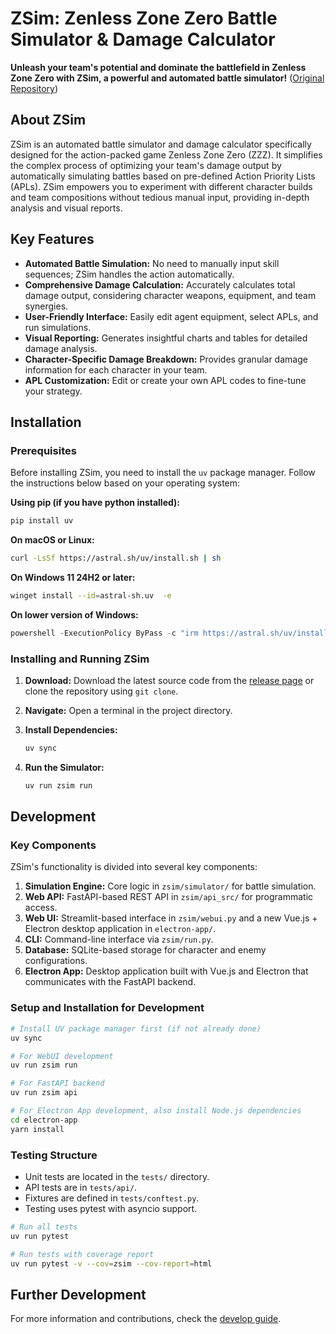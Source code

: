 # ZSim: Zenless Zone Zero Battle Simulator & Damage Calculator

**Unleash your team's potential and dominate the battlefield in Zenless Zone Zero with ZSim, a powerful and automated battle simulator!**  ([Original Repository](https://github.com/ZZZSimulator/ZSim))

## About ZSim

ZSim is an automated battle simulator and damage calculator specifically designed for the action-packed game Zenless Zone Zero (ZZZ). It simplifies the complex process of optimizing your team's damage output by automatically simulating battles based on pre-defined Action Priority Lists (APLs).  ZSim empowers you to experiment with different character builds and team compositions without tedious manual input, providing in-depth analysis and visual reports.

## Key Features

*   **Automated Battle Simulation:**  No need to manually input skill sequences; ZSim handles the action automatically.
*   **Comprehensive Damage Calculation:** Accurately calculates total damage output, considering character weapons, equipment, and team synergies.
*   **User-Friendly Interface:**  Easily edit agent equipment, select APLs, and run simulations.
*   **Visual Reporting:**  Generates insightful charts and tables for detailed damage analysis.
*   **Character-Specific Damage Breakdown:**  Provides granular damage information for each character in your team.
*   **APL Customization:** Edit or create your own APL codes to fine-tune your strategy.

## Installation

### Prerequisites

Before installing ZSim, you need to install the `uv` package manager. Follow the instructions below based on your operating system:

**Using pip (if you have python installed):**

```bash
pip install uv
```

**On macOS or Linux:**

```bash
curl -LsSf https://astral.sh/uv/install.sh | sh
```

**On Windows 11 24H2 or later:**

```bash
winget install --id=astral-sh.uv  -e
```

**On lower version of Windows:**

```powershell
powershell -ExecutionPolicy ByPass -c "irm https://astral.sh/uv/install.ps1 | iex"
```

### Installing and Running ZSim

1.  **Download:**  Download the latest source code from the [release page](https://github.com/ZZZSimulator/ZSim/releases) or clone the repository using `git clone`.

2.  **Navigate:** Open a terminal in the project directory.

3.  **Install Dependencies:**

    ```bash
    uv sync
    ```

4.  **Run the Simulator:**

    ```bash
    uv run zsim run
    ```

## Development

### Key Components

ZSim's functionality is divided into several key components:

1.  **Simulation Engine:**  Core logic in `zsim/simulator/` for battle simulation.
2.  **Web API:**  FastAPI-based REST API in `zsim/api_src/` for programmatic access.
3.  **Web UI:**  Streamlit-based interface in `zsim/webui.py` and a new Vue.js + Electron desktop application in `electron-app/`.
4.  **CLI:** Command-line interface via `zsim/run.py`.
5.  **Database:** SQLite-based storage for character and enemy configurations.
6.  **Electron App:** Desktop application built with Vue.js and Electron that communicates with the FastAPI backend.

### Setup and Installation for Development

```bash
# Install UV package manager first (if not already done)
uv sync

# For WebUI development
uv run zsim run

# For FastAPI backend
uv run zsim api

# For Electron App development, also install Node.js dependencies
cd electron-app
yarn install
```

### Testing Structure

*   Unit tests are located in the `tests/` directory.
*   API tests are in `tests/api/`.
*   Fixtures are defined in `tests/conftest.py`.
*   Testing uses pytest with asyncio support.

```bash
# Run all tests
uv run pytest

# Run tests with coverage report
uv run pytest -v --cov=zsim --cov-report=html
```

## Further Development

For more information and contributions, check the [develop guide](https://github.com/ZZZSimulator/ZSim/wiki/%E8%B4%A1%E7%8C%AE%E6%8C%87%E5%8D%97-Develop-Guide).
